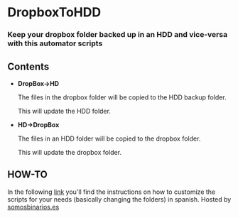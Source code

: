 # DropboxToHDD

### Keep your dropbox folder backed up in an HDD and vice-versa with this automator scripts

## Contents

* **DropBox->HD**

	The files in the dropbox folder will be copied to the HDD backup folder.
	
	This will update the HDD folder.
	
* **HD->DropBox**

	The files in an HDD folder will be copied to the dropbox folder.
	
	This will update the dropbox folder.
	
## HOW-TO

In the following [link](https://www.somosbinarios.es/sincronizar-carpetas-mac-os-x/) you'll find the instructions on how to customize the scripts for your needs (basically changing the folders) in spanish. Hosted by [somosbinarios.es](https://www.somosbinarios.es/)


